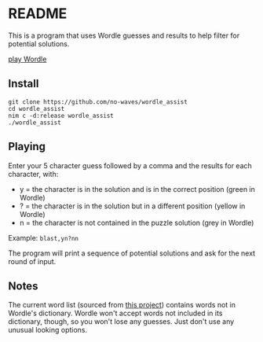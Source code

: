 # README

This is a program that uses Wordle guesses and results to help filter for potential solutions.

[play Wordle](https://www.powerlanguage.co.uk/wordle/)


## Install

```
git clone https://github.com/no-waves/wordle_assist
cd wordle_assist
nim c -d:release wordle_assist
./wordle_assist
```


## Playing

Enter your 5 character guess followed by a comma and the results for each character, with:
* y = the character is in the solution and is in the correct position (green in Wordle)
* ? = the character is in the solution but in a different position (yellow in Wordle)
* n = the character is not contained in the puzzle solution (grey in Wordle)

Example: `blast,yn?nn`

The program will print a sequence of potential solutions and ask for the next round of input.


## Notes

The current word list (sourced from [this project](https://github.com/dwyl/english-words/)) contains words not in Wordle's dictionary. Wordle won't accept words not included in its dictionary, though, so you won't lose any guesses. Just don't use any unusual looking options.